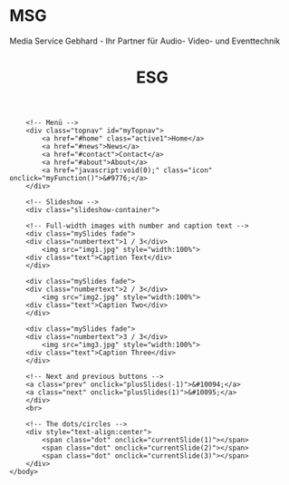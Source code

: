 # MSG
Media Service Gebhard - Ihr Partner für Audio- Video- und Eventtechnik

<!DOCTYPE html>
<html lang="de">
    <head>
        <title>ESG</title>
        <link rel="stylesheet" href="style.css">
        <meta name="viewport" content="width=device-width, initial-scale=1.0">
        <meta charset="UTF-8">
        <meta name="description" content="Ihr Partner für Audio- Video- und Veranstaltungstechnik">
        <meta name="keywords" content="Audio, Video, Veranstaltungstechnik, Bearbeitung">
        <meta name="author" content="Julian Gebhard">
        <meta http-equiv="refresh" content="30">     
        <base href="https://ESG.com/index.html" target="_blank">   
    </head>
    <body>
        <header>
            <h1>ESG</h1>
        </header>

        <!-- Menü -->
        <div class="topnav" id="myTopnav">
            <a href="#home" class="active1">Home</a>
            <a href="#news">News</a>
            <a href="#contact">Contact</a>
            <a href="#about">About</a>
            <a href="javascript:void(0);" class="icon" onclick="myFunction()">&#9776;</a>
        </div>

        <!-- Slideshow -->
        <div class="slideshow-container">

        <!-- Full-width images with number and caption text -->
        <div class="mySlides fade">
        <div class="numbertext">1 / 3</div>
            <img src="img1.jpg" style="width:100%">
        <div class="text">Caption Text</div>
        </div>
      
        <div class="mySlides fade">
        <div class="numbertext">2 / 3</div>
            <img src="img2.jpg" style="width:100%">
        <div class="text">Caption Two</div>
        </div>
      
        <div class="mySlides fade">
        <div class="numbertext">3 / 3</div>
            <img src="img3.jpg" style="width:100%">
        <div class="text">Caption Three</div>
        </div>

        <!-- Next and previous buttons -->
        <a class="prev" onclick="plusSlides(-1)">&#10094;</a>
        <a class="next" onclick="plusSlides(1)">&#10095;</a>
        </div>
        <br>
      
        <!-- The dots/circles -->
        <div style="text-align:center">
            <span class="dot" onclick="currentSlide(1)"></span> 
            <span class="dot" onclick="currentSlide(2)"></span> 
            <span class="dot" onclick="currentSlide(3)"></span> 
        </div>
    </body>
</html>


<!-- JavaScripte -->

<script>
    // ändert Menü 
function myFunction() {
    var x = document.getElementById("myTopnav");
    if (x.className === "topnav") {
        x.className += " responsive";
    } else {
        x.className = "topnav";
    }
}
</script>

<script>
    var slideIndex = 0;
showSlides();

function showSlides() {
    var i;
    var slides = document.getElementsByClassName("mySlides");
    for (i = 0; i < slides.length; i++) {
        slides[i].style.display = "none"; 
    }
    slideIndex++;
    if (slideIndex > slides.length) {slideIndex = 1} 
    slides[slideIndex-1].style.display = "block"; 
    setTimeout(showSlides, 5000); // Bild wechselt alle 5 Sekunden
}
</script>
